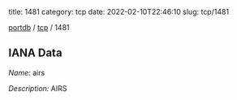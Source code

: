 title: 1481
category: tcp
date: 2022-02-10T22:46:10
slug: tcp/1481

[portdb](/) / [tcp](/category/tcp.html) / 1481


## IANA Data

_Name:_ airs

_Description:_ AIRS

